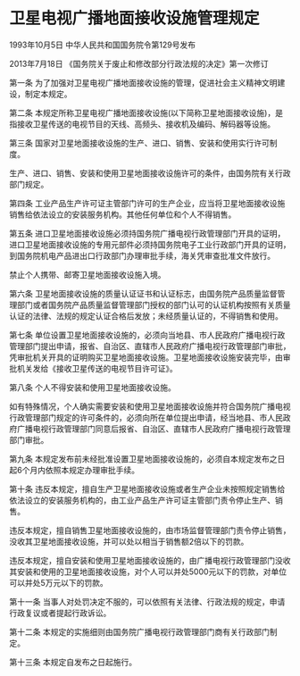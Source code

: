 # 卫星电视广播地面接收设施管理规定

1993年10月5日 中华人民共和国国务院令第129号发布　

2013年7月18日 《国务院关于废止和修改部分行政法规的决定》第一次修订　



第一条 为了加强对卫星电视广播地面接收设施的管理，促进社会主义精神文明建设，制定本规定。

第二条 本规定所称卫星电视广播地面接收设施(以下简称卫星地面接收设施)，是指接收卫星传送的电视节目的天线、高频头、接收机及编码、解码器等设施。

第三条 国家对卫星地面接收设施的生产、进口、销售、安装和使用实行许可制度。

生产、进口、销售、安装和使用卫星地面接收设施许可的条件，由国务院有关行政部门规定。

第四条 工业产品生产许可证主管部门许可的生产企业，应当将卫星地面接收设施销售给依法设立的安装服务机构。其他任何单位和个人不得销售。

第五条 进口卫星地面接收设施必须持国务院广播电视行政管理部门开具的证明，进口卫星地面接收设施的专用元部件必须持国务院电子工业行政部门开具的证明，到国务院机电产品进出口行政部门办理审批手续，海关凭审查批准文件放行。

禁止个人携带、邮寄卫星地面接收设施入境。

第六条 卫星地面接收设施的质量认证证书和认证标志，由国务院产品质量监督管理部门或者国务院产品质量监督管理部门授权的部门认可的认证机构按照有关质量认证的法律、法规的规定认证合格后发放；未经质量认证的，不得销售和使用。

第七条 单位设置卫星地面接收设施的，必须向当地县、市人民政府广播电视行政管理部门提出申请，报省、自治区、直辖市人民政府广播电视行政管理部门审批，凭审批机关开具的证明购买卫星地面接收设施。卫星地面接收设施安装完毕，由审批机关发给《接收卫星传送的电视节目许可证》。

第八条 个人不得安装和使用卫星地面接收设施。

如有特殊情况，个人确实需要安装和使用卫星地面接收设施并符合国务院广播电视行政管理部门规定的许可条件的，必须向所在单位提出申请，经当地县、市人民政府广播电视行政管理部门同意后报省、自治区、直辖市人民政府广播电视行政管理部门审批。

第九条 本规定发布前未经批准设置卫星地面接收设施的，必须自本规定发布之日起6个月内依照本规定办理审批手续。

第十条 违反本规定，擅自生产卫星地面接收设施或者生产企业未按照规定销售给依法设立的安装服务机构的，由工业产品生产许可证主管部门责令停止生产、销售。

违反本规定，擅自销售卫星地面接收设施的，由市场监督管理部门责令停止销售，没收其卫星地面接收设施，并可以处以相当于销售额2倍以下的罚款。

违反本规定，擅自安装和使用卫星地面接收设施的，由广播电视行政管理部门没收其安装和使用的卫星地面接收设施，对个人可以并处5000元以下的罚款，对单位可以并处5万元以下的罚款。

第十一条 当事人对处罚决定不服的，可以依照有关法律、行政法规的规定，申请行政复议或者提起行政诉讼。

第十二条 本规定的实施细则由国务院广播电视行政管理部门商有关行政部门制定。

第十三条 本规定自发布之日起施行。